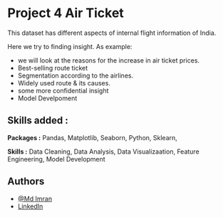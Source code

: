 
# Project 4 Air Ticket 

This dataset has different aspects of internal flight information of India.

Here we try to finding insight. As example:

- we will look at the reasons for the increase in air ticket prices.
- Best-selling route ticket
- Segmentation according to the airlines.
- Widely used route & its causes.
- some more confidential insight
- Model Develpoment

## Skills added :

**Packages :** Pandas, Matplotlib, Seaborn, Python, Sklearn, 

**Skills :** Data Cleaning, Data Analysis, Data Visualizaation, Feature Engineering, Model Development


## Authors

- [@Md Imran](https://www.github.com/mdimran1)
- [LinkedIn](https://www.linkedin.com/in/imran-pro)

